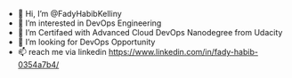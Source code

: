 - 👋 Hi, I’m @FadyHabibKelliny
- 👀 I’m interested in DevOps Engineering
- 🌱 I’m Certifaed with Advanced Cloud DevOps Nanodegree from Udacity
- 💞️ I’m looking for DevOps Opportunity
- 📫 reach me via linkedin https://www.linkedin.com/in/fady-habib-0354a7b4/

<!---
FadyHabibKelliny/FadyHabibKelliny is a ✨ special ✨ repository because its `README.md` (this file) appears on your GitHub profile.
You can click the Preview link to take a look at your changes.
--->
